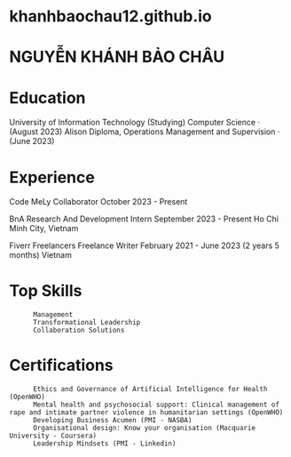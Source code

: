 # khanhbaochau12.github.io
# NGUYỄN KHÁNH BẢO CHÂU

# Education
University of Information Technology
            (Studying) Computer Science · (August 2023)
Alison
            Diploma, Operations Management and Supervision · (June 2023)

# Experience
Code MeLy
          Collaborator
          October 2023 - Present 

BnA
          Research And Development Intern
          September 2023 - Present
          Ho Chi Minh City, Vietnam
          
Fiverr Freelancers 
          Freelance Writer
          February 2021 - June 2023 (2 years 5 months)
          Vietnam

# Top Skills
          Management
          Transformational Leadership
          Collaboration Solutions

# Certifications
          Ethics and Governance of Artificial Intelligence for Health (OpenWHO)
          Mental health and psychosocial support: Clinical management of rape and intimate partner violence in humanitarian settings (OpenWHO)
          Developing Business Acumen (PMI - NASBA)
          Organisational design: Know your organisation (Macquarie University - Coursera)
          Leadership Mindsets (PMI - Linkedin)
